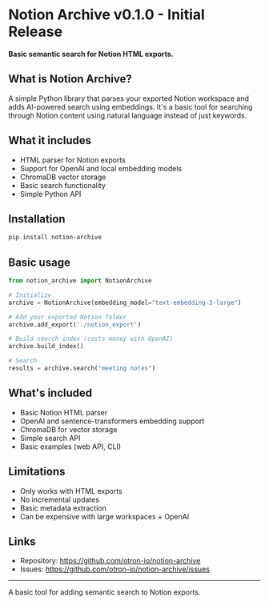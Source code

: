 # Notion Archive v0.1.0 - Initial Release

**Basic semantic search for Notion HTML exports.**

## What is Notion Archive?

A simple Python library that parses your exported Notion workspace and adds AI-powered search using embeddings. It's a basic tool for searching through Notion content using natural language instead of just keywords.

## What it includes

- HTML parser for Notion exports
- Support for OpenAI and local embedding models  
- ChromaDB vector storage
- Basic search functionality
- Simple Python API

## Installation

```bash
pip install notion-archive
```

## Basic usage

```python
from notion_archive import NotionArchive

# Initialize
archive = NotionArchive(embedding_model="text-embedding-3-large")

# Add your exported Notion folder
archive.add_export('./notion_export')

# Build search index (costs money with OpenAI)
archive.build_index()

# Search
results = archive.search("meeting notes")
```

## What's included

- Basic Notion HTML parser
- OpenAI and sentence-transformers embedding support
- ChromaDB for vector storage
- Simple search API
- Basic examples (web API, CLI)

## Limitations

- Only works with HTML exports
- No incremental updates  
- Basic metadata extraction
- Can be expensive with large workspaces + OpenAI

## Links

- Repository: https://github.com/otron-io/notion-archive
- Issues: https://github.com/otron-io/notion-archive/issues

---

A basic tool for adding semantic search to Notion exports.